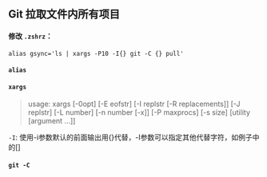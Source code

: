 
## Git 拉取文件内所有项目

#### 修改 `.zshrz`：
`alias gsync='ls | xargs -P10 -I{} git -C {} pull'`

#### `alias`

#### `xargs`
> usage: xargs [-0opt] [-E eofstr] [-I replstr [-R replacements]] [-J replstr]
             [-L number] [-n number [-x]] [-P maxprocs] [-s size]
             [utility [argument ...]]
             
`-I`: 使用-i参数默认的前面输出用{}代替，-I参数可以指定其他代替字符，如例子中的[] 


#### `git -C`
